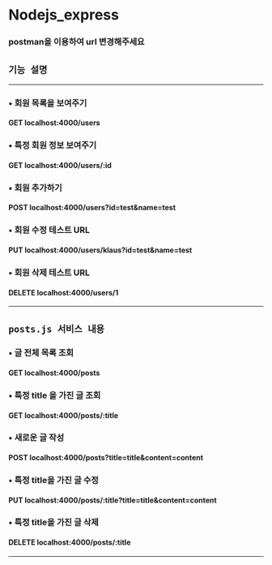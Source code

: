 # Nodejs_express

### postman을 이용하여 url 변경해주세요

## `기능 설명`

---

### • 회원 목록을 보여주기

#### GET localhost:4000/users

### • 특정 회원 정보 보여주기

#### GET localhost:4000/users/:id

### • 회원 추가하기

#### POST localhost:4000/users?id=test&name=test

### • 회원 수정 테스트 URL

#### PUT localhost:4000/users/klaus?id=test&name=test

### • 회원 삭제 테스트 URL

#### DELETE localhost:4000/users/1

---

## `posts.js 서비스 내용`

### • 글 전체 목록 조회

#### GET localhost:4000/posts

### • 특정 title 을 가진 글 조회

#### GET localhost:4000/posts/:title

### • 새로운 글 작성

#### POST localhost:4000/posts?title=title&content=content

### • 특정 title을 가진 글 수정

#### PUT localhost:4000/posts/:title?title=title&content=content

### • 특정 title을 가진 글 삭제

#### DELETE localhost:4000/posts/:title

---
